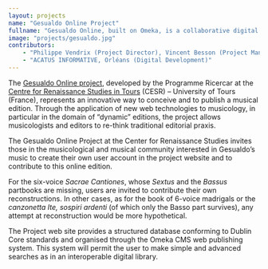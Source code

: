 ```yaml
---
layout: projects
name: "Gesualdo Online Project"
fullname: "Gesualdo Online, built on Omeka, is a collaborative digital edition which invites outside contributions"
image: "projects/gesualdo.jpg"
contributors: 
    - "Philippe Vendrix (Project Director), Vincent Besson (Project Manager), Hyacinthe Belliot/David Fiala/Marco Gurrieri  (Editorial Team), CESR/CNRS/University of Tours"
    - "ACATUS INFORMATIVE, Orléans (Digital Development)"
---
```

The [Gesualdo Online project](https://ricercar.gesualdo-online.cesr.univ-tours.fr/), developed by the Programme Ricercar at the [Centre for Renaissance Studies in Tours](http://cesr.univ-tours.fr) (CESR) – University of Tours (France), represents an innovative way to conceive and to publish a musical edition. Through the application of new web technologies to musicology, in particular in the domain of “dynamic” editions, the project allows musicologists and editors to re-think traditional editorial praxis.

The Gesualdo Online Project at the Center for Renaissance Studies invites those in the musicological and musical community interested in Gesualdo’s music to create their own user account in the project website and to contribute to this online edition.

For the six-voice _Sacrae Cantiones_, whose _Sextus_ and the _Bassus_ partbooks are missing, users are invited to contribute their own reconstructions. In other cases, as for the book of 6-voice madrigals or the _canzonetta_ _Ite, sospiri ardenti_ (of which only the Basso part survives), any attempt at reconstruction would be more hypothetical.

The Project web site provides a structured database conforming to Dublin Core standards and organised through the Omeka CMS web publishing system. This system will permit the user to make simple and advanced searches as in an interoperable digital library.